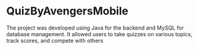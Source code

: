 # QuizByAvengersMobile
The project was developed using Java for the backend and MySQL for database management. It allowed users to take quizzes on various topics, track scores, and compete with others
